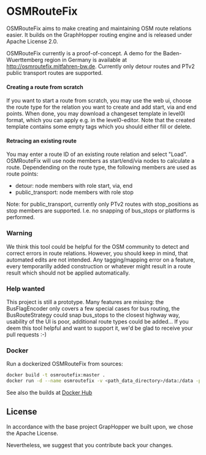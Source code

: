 # OSMRouteFix

OSMRouteFix aims to make creating and maintaining OSM route relations easier.
It builds on the GraphHopper routing engine and is released under Apache License 2.0.

OSMRouteFix currently is a proof-of-concept. A demo for the Baden-Wuerttemberg region in Germany
is available at http://osmroutefix.mitfahren-bw.de. Currently only detour routes and PTv2 
public transport routes are supported.

#### Creating a route from scratch
If you want to start a route from scratch, you may use the web ui, choose the route type for the relation
you want to create and add start, via and end points. When done, you may download a changeset template
in level0l format, which you can apply e.g. in the level0-editor. Note that the created template contains
some empty tags which you should either fill or delete.

#### Retracing an existing route
You may enter a route ID of an existing route relation and select "Load". OSMRouteFix will use node members as start/end/via nodes to calculate a route. Dependending on the route type, the following members are used as route points:

* detour: node members with role start, via, end
* public_transport: node members with role stop 

Note: for public_transport, currently only PTv2 routes with stop_positions as stop members are supported. I.e. no snapping of bus_stops or platforms is performed.

### Warning
We think this tool could be helpful for the OSM community to detect and correct errors in route relations. However, you should keep in mind, that automated edits are not intended. Any tagging/mapping error on a feature, every temporarilly added construction or whatever might result in a route result which should not be applied automatically.

### Help wanted
This project is still a prototype. Many features are missing: the BusFlagEncoder only covers a few special cases for bus routing, the BusRouteStrategy could snap bus_stops to the closest highway way, usability of the UI is poor, additional route types could be added... If you deem this tool helpful and want to support it, we'd be glad to receive your pull requests :-) 

### Docker

Run a dockerized OSMRouteFix from sources:

```bash
docker build -t osmroutefix:master .
docker run -d --name osmroutefix -v <path_data_directory>/data:/data -p 8989:8989 osmroutefix:master
```

See also the builds at [Docker Hub](https://hub.docker.com/r/mfdz/osmroutefix)


## License
In accordance with the base project GrapHopper we built upon, we chose the Apache License.

Nevertheless, we suggest that you contribute back your changes.
